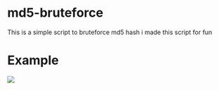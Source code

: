 # md5-bruteforce
This is a simple script to bruteforce md5 hash i made this script for fun
# Example

<img src="https://github.com/EH30/md5-bruteforce/example.png" />
